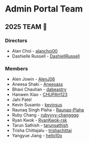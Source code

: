 # Admin Portal Team

## 2025 TEAM 🐐

### Directors

- Alan Choi - [alanchoi00](https://github.com/alanchoi00)
- Dashielle Russell - [DashiellRussell](https://github.com/DashiellRussell)

### Members

- Alen Jowin - [AlenJ06](https://github.com/AlenJ06)
- Aneesa Shaki - [Aneesass](https://github.com/Aneesass)
- Bhavi Chauhan - [dabeastry](https://github.com/dabeastry)
- Hanwen Xiao - [CHUPAH123](https://github.com/CHUPAH123)
- Jahi Patel
- Kevin Susanto - [kevinsus](https://github.com/kevinsus)
- Raunaq Singh Plaha - [Raunaq-Plaha](https://github.com/Raunaq-Plaha)
- Ruby Chang - [rubyyyy-changggg](https://github.com/rubyyyy-changggg)
- Ryan Kwok - [RyanKwok-rsk](https://github.com/RyanKwok-rsk)
- Tarun Sathish - [tarunsathish](https://github.com/tarunsathish)
- Trisha Chittajalu - [trishachittaj](https://github.com/trishachittaj)
- Yangyue Jiang - [hello10o](https://github.com/hello10o)
